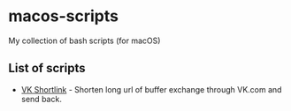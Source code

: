 # macos-scripts
My collection of bash scripts (for macOS)

## List of scripts

- [VK Shortlink](https://github.com/mihailtugushev/macos-scripts/blob/master/Scripts/vk_shortlink) - Shorten long url of buffer exchange through VK.com and send back.
